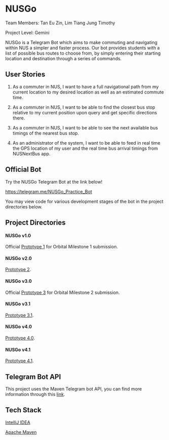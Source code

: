 # NUSGo
Team Members: Tan Eu Zin, Lim Tiang Jung Timothy

Project Level: Gemini

NUSGo is a Telegram Bot which aims to make commuting and navigating within NUS a simpler and faster process. Our bot provides students with a list of possible bus routes to choose from, by simply entering their starting location and destination through a series of commands. 

## User Stories
1. As a commuter in NUS, I want to have a full navigational path from my current location to my desired
location as well as an estimated commute time.

2. As a commuter in NUS, I want to be able to find the closest bus stop relative to my current position
upon query and get specific directions there.

3. As a commuter in NUS, I want to be able to see the next available bus timings of the nearest bus stop.

4. As an administrator of the system, I want to be able to feed in real time the GPS location of my user
and the real time bus arrival timings from NUSNextBus app.

## Official Bot
Try the NUSGo Telegram Bot at the link below!

https://telegram.me/NUSGo_Practice_Bot

You may view code for various development stages of the bot in the project directories below.

## Project Directories
#### NUSGo v1.0
Official [Prototype 1](/NUSGo%20v1.0) for Orbital Milestone 1 submission.
#### NUSGo v2.0
[Prototype 2](/NUSGo%20v2.0).
#### NUSGo v3.0
Official [Prototype 3](/NUSGo%20v3.0) for Orbital Milestone 2 submission.
#### NUSGo v3.1
[Prototype 3.1](/NUSGo%20v3.0).
#### NUSGo v4.0
[Prototype 4.0](/NUSGo%20v4.0).
#### NUSGo v4.1
[Prototype 4.1](/NUSGo%20v4.1).


## Telegram Bot API
This project uses the Maven Telegram bot API, you can find more information through this [link](https://github.com/rubenlagus/TelegramBots).

## Tech Stack
[IntelliJ IDEA](https://www.jetbrains.com/idea/)

[Apache Maven](http://maven.apache.org/)
